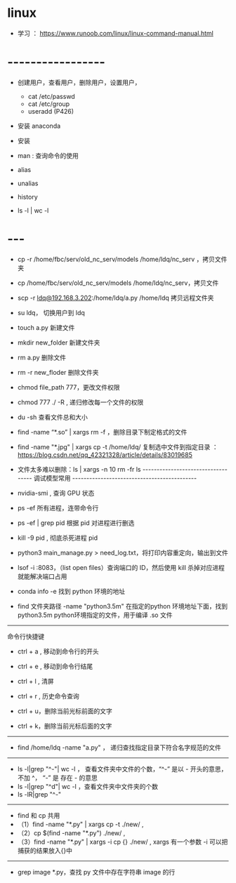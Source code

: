 # linux

* 学习 ： https://www.runoob.com/linux/linux-command-manual.html



# -----------------

* 创建用户，查看用户，删除用户，设置用户，
    * cat /etc/passwd
    * cat /etc/group
    * useradd  (P426)

* 安装 anaconda
* 安装  











* man : 查询命令的使用

* alias 
* unalias

* history

* ls -l | wc -l 









# ---












* cp -r /home/fbc/serv/old_nc_serv/models  /home/ldq/nc_serv ，拷贝文件夹
* cp  /home/fbc/serv/old_nc_serv/models  /home/ldq/nc_serv，拷贝文件
* scp -r ldq@192.168.3.202:/home/ldq/a.py   /home/ldq  拷贝远程文件夹
* su ldq， 切换用户到 ldq
* touch a.py 新建文件
* mkdir new_folder 新建文件夹
* rm a.py 删除文件
* rm -r new_floder 删除文件夹
* chmod file_path 777，更改文件权限
* chmod  777 ./ -R , 递归修改每一个文件的权限
* du -sh 查看文件总和大小

* find  -name “*.so” | xargs rm -f ，删除目录下制定格式的文件
* find -name "*.jpg" | xargs cp -t /home/ldq/ 复制选中文件到指定目录 ：https://blog.csdn.net/qq_42321328/article/details/83019685

* 文件太多难以删除：ls | xargs -n 10 rm -fr ls
----------------------------------- 调试模型常用 --------------------------------------------
* nvidia-smi , 查询 GPU 状态
* ps -ef 所有进程，连带命令行
* ps -ef | grep pid 根据 pid 对进程进行删选
* kill -9 pid , 彻底杀死进程 pid
* python3 main_manage.py > need_log.txt，将打印内容重定向，输出到文件
* lsof -i :8083，（list open files）查询端口的 ID，然后使用 kill 杀掉对应进程就能解决端口占用
* conda info -e 找到 python 环境的地址
* find 文件夹路径 -name "python3.5m" 在指定的python 环境地址下面，找到 python3.5m python环境指定的文件，用于编译 .so 文件
----------------------------------------------------------------------------------------------
命令行快捷键

* ctrl + a , 移动到命令行的开头
* ctrl + e , 移动到命令行结尾

* ctrl + l , 清屏
* ctrl + r , 历史命令查询 
 
* ctrl + u，删除当前光标前面的文字
* ctrl + k，删除当前光标后面的文字

----------------------------------------------------------------------------------------------
* find /home/ldq  -name "a.py" ， 递归查找指定目录下符合名字规范的文件
----------------------------------------------------------------------------------------------
* ls -l|grep "^-"| wc -l ， 查看文件夹中文件的个数，“^-” 是以 - 开头的意思，不加 ^， “-”  是 存在 - 的意思
* ls -l|grep "^d"| wc -l ，查看文件夹中文件夹的个数
* ls -lR|grep "^-" 
----------------------------------------------------------------------------------------------
* find 和 cp 共用
* （1）find -name "*.py" | xargs cp -t ./new/     ,  
* （2）cp $(find -name "*.py") ./new/                ,  
* （3）find -name "*.py" | xargs -i cp {} ./new/  , xargs 有一个参数 -i 可以把捕获的结果放入{}中
----------------------------------------------------------------------------------------------

* grep image *.py，查找 py 文件中存在字符串 image 的行